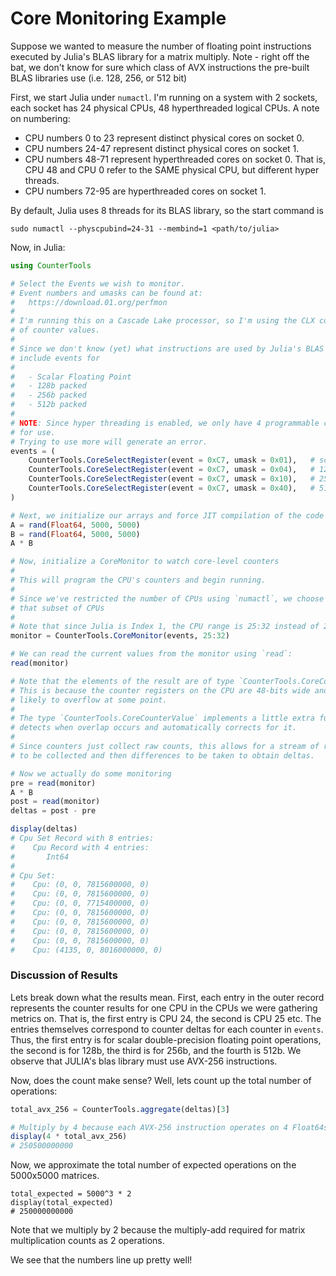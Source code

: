 # Core Monitoring Example

Suppose we wanted to measure the number of floating point instructions executed by Julia's BLAS library for a matrix multiply.
Note - right off the bat, we don't know for sure which class of AVX instructions the pre-built BLAS libraries use (i.e. 128, 256, or 512 bit)

First, we start Julia under `numactl`.
I'm running on a system with 2 sockets, each socket has 24 physical CPUs, 48 hyperthreaded logical CPUs.
A note on numbering:
* CPU numbers 0 to 23 represent distinct physical cores on socket 0.
* CPU numbers 24-47 represent distinct physical cores on socket 1.
* CPU numbers 48-71 represent hyperthreaded cores on socket 0.
    That is, CPU 48 and CPU 0 refer to the SAME physical CPU, but different hyper threads.
* CPU numbers 72-95 are hyperthreaded cores on socket 1.

By default, Julia uses 8 threads for its BLAS library, so the start command is
```
sudo numactl --physcpubind=24-31 --membind=1 <path/to/julia>
```
Now, in Julia:
```julia
using CounterTools

# Select the Events we wish to monitor.
# Event numbers and umasks can be found at:
#   https://download.01.org/perfmon
#
# I'm running this on a Cascade Lake processor, so I'm using the CLX collection
# of counter values.
#
# Since we don't know (yet) what instructions are used by Julia's BLAS library, we
# include events for
#
#   - Scalar Floating Point
#   - 128b packed
#   - 256b packed
#   - 512b packed
#
# NOTE: Since hyper threading is enabled, we only have 4 programmable counters available
# for use.
# Trying to use more will generate an error.
events = (
    CounterTools.CoreSelectRegister(event = 0xC7, umask = 0x01),   # scalar
    CounterTools.CoreSelectRegister(event = 0xC7, umask = 0x04),   # 128b
    CounterTools.CoreSelectRegister(event = 0xC7, umask = 0x10),   # 256b
    CounterTools.CoreSelectRegister(event = 0xC7, umask = 0x40),   # 512b
)

# Next, we initialize our arrays and force JIT compilation of the code
A = rand(Float64, 5000, 5000)
B = rand(Float64, 5000, 5000)
A * B

# Now, initialize a CoreMonitor to watch core-level counters
#
# This will program the CPU's counters and begin running.
#
# Since we've restricted the number of CPUs using `numactl`, we choose to only monitor
# that subset of CPUs
#
# Note that since Julia is Index 1, the CPU range is 25:32 instead of 24:31.
monitor = CounterTools.CoreMonitor(events, 25:32)

# We can read the current values from the monitor using `read`:
read(monitor)

# Note that the elements of the result are of type `CounterTools.CoreCounterValue`
# This is because the counter registers on the CPU are 48-bits wide and thus are
# likely to overflow at some point.
#
# The type `CounterTools.CoreCounterValue` implements a little extra functionality that
# detects when overlap occurs and automatically corrects for it.
#
# Since counters just collect raw counts, this allows for a stream of raw counter values
# to be collected and then differences to be taken to obtain deltas.

# Now we actually do some monitoring
pre = read(monitor)
A * B
post = read(monitor)
deltas = post - pre

display(deltas)
# Cpu Set Record with 8 entries:
#    Cpu Record with 4 entries:
#       Int64
#
# Cpu Set:
#    Cpu: (0, 0, 7815600000, 0)
#    Cpu: (0, 0, 7815600000, 0)
#    Cpu: (0, 0, 7715400000, 0)
#    Cpu: (0, 0, 7815600000, 0)
#    Cpu: (0, 0, 7815600000, 0)
#    Cpu: (0, 0, 7815600000, 0)
#    Cpu: (0, 0, 7815600000, 0)
#    Cpu: (4135, 0, 8016000000, 0)
```

### Discussion of Results

Lets break down what the results mean.
First, each entry in the outer record represents the counter results for one CPU in the CPUs we were gathering metrics on.
That is, the first entry is CPU 24, the second is CPU 25 etc.
The entries themselves correspond to counter deltas for each counter in `events`.
Thus, the first entry is for scalar double-precision floating point operations, the second is for 128b, the third is for 256b, and the fourth is 512b.
We observe that JULIA's blas library must use AVX-256 instructions.

Now, does the count make sense?
Well, lets count up the total number of operations:
```julia
total_avx_256 = CounterTools.aggregate(deltas)[3]

# Multiply by 4 because each AVX-256 instruction operates on 4 Float64s.
display(4 * total_avx_256)
# 250500000000
```

Now, we approximate the total number of expected operations on the 5000x5000 matrices.
```
total_expected = 5000^3 * 2
display(total_expected)
# 250000000000
```
Note that we multiply by 2 because the multiply-add required for matrix multiplication counts
as 2 operations.

We see that the numbers line up pretty well!

